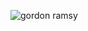 ![gordon ramsy]([https://spinning.fish/fish.gif](https://media1.tenor.com/m/okyDOdvpVDcAAAAC/master-chef-gordon-ramsey.gif))





